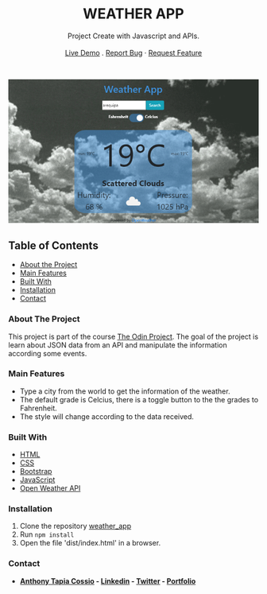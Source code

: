 <p align="center">
  <h1 align="center">WEATHER APP</h1>

  <p align="center">
    Project Create with Javascript and APIs.
    <br>
    <br>
    <a href="https://anthonytc89.github.io/weather_app" target="_blank">Live Demo</a>
    .
    <a href="https://github.com/AnthonyTC89/weather_app/issues">Report Bug</a>
    ·
    <a href="https://github.com/AnthonyTC89/weather_app/issues">Request Feature</a>
  </p>
  <br>
</p>

![Screenshot](/screenshots/01.png)

<!-- TABLE OF CONTENTS -->
## Table of Contents

* [About the Project](#about-the-project)
* [Main Features](#main-features)
* [Built With](#built-with)
* [Installation](#installation)
* [Contact](#Contact)

<!-- ABOUT THE PROJECT -->
### About The Project

This project is part of the course [The Odin Project](https://www.theodinproject.com/courses/javascript/lessons/weather-app). The goal of the project is learn about JSON data from an API and manipulate the information according some events.

### Main Features

* Type a city from the world to get the information of the weather.
* The default grade is Celcius, there is a toggle button to the the grades to Fahrenheit.
* The style will change according to the data received.  

### Built With

* [HTML](https://www.w3.org/html/)
* [CSS](https://www.w3.org/Style/CSS/)
* [Bootstrap](https://getbootstrap.com/)
* [JavaScript](https://www.javascript.com/)
* [Open Weather API](https://openweathermap.org/api)

### Installation

  1. Clone the repository [weather_app](https://github.com/AnthonyTC89/weather_app)
  2. Run `npm install`
  3. Open the file 'dist/index.html' in a browser.

### Contact

* **[Anthony Tapia Cossio](https://github.com/AnthonyTC89) - [Linkedin](linkedin.com/in/anthony-tapia-cossio) - [Twitter](https://twitter.com/ptonypTC) - [Portfolio](https://portfolio-anthony.herokuapp.com/)**